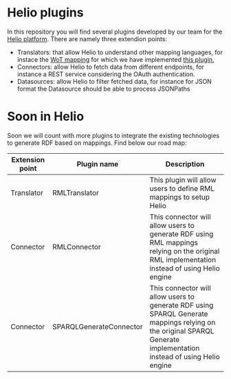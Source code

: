 # Helio plugins

In this repository you will find several plugins developed by our team for the [Helio platform](http://helio.linkeddata.es/). There are namely three extendion points: 
 * Translators: that allow Helio to understand other mapping languages, for instace the [WoT mapping](http://iot.linkeddata.es/def/wot-mappings/index-en.html) for which we have implemented [this plugin.](https://github.com/oeg-upm/helio-plugins/tree/master/wot-translator)
 * Connectors: allow Helio to fetch data from different endpoints, for instance a REST service considering the OAuth authentication.
 * Datasources: allow Helio to filter fetched data, for instance for JSON format the Datasource should be able to process JSONPaths
 
 
 # Soon in Helio
 
 Soon we will count with more plugins to integrate the existing technologies to generate RDF based on mappings. Find below our road map:
 
 | Extension point | Plugin name             | Description                                                                                                                                                         |
|-----------------|-------------------------|---------------------------------------------------------------------------------------------------------------------------------------------------------------------|
| Translator      | RMLTranslator           | This plugin will allow users to define RML mappings to setup Helio                                                                                                  |
| Connector       | RMLConnector            | This connector will allow users to generate RDF using RML mappings relying on the original RML implementation instead of using Helio engine                         |
| Connector       | SPARQLGenerateConnector | This connector will allow users to generate RDF using SPARQL Generate mappings relying on the original SPARQL Generate implementation instead of using Helio engine |
